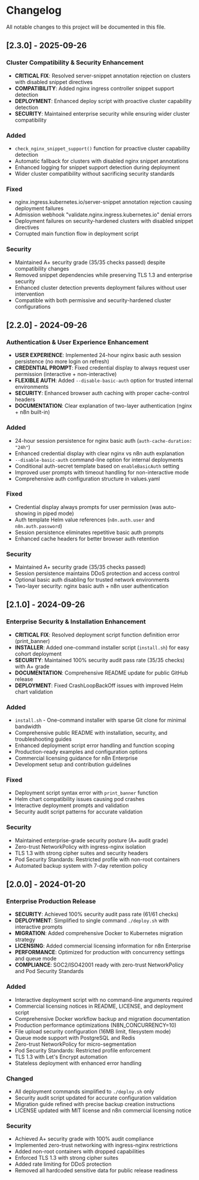 # Changelog

All notable changes to this project will be documented in this file.

## [2.3.0] - 2025-09-26

### Cluster Compatibility & Security Enhancement
- **CRITICAL FIX**: Resolved server-snippet annotation rejection on clusters with disabled snippet directives
- **COMPATIBILITY**: Added nginx ingress controller snippet support detection
- **DEPLOYMENT**: Enhanced deploy script with proactive cluster capability detection
- **SECURITY**: Maintained enterprise security while ensuring wider cluster compatibility

### Added
- `check_nginx_snippet_support()` function for proactive cluster capability detection
- Automatic fallback for clusters with disabled nginx snippet annotations
- Enhanced logging for snippet support detection during deployment
- Wider cluster compatibility without sacrificing security standards

### Fixed
- nginx.ingress.kubernetes.io/server-snippet annotation rejection causing deployment failures
- Admission webhook "validate.nginx.ingress.kubernetes.io" denial errors
- Deployment failures on security-hardened clusters with disabled snippet directives
- Corrupted main function flow in deployment script

### Security
- Maintained A+ security grade (35/35 checks passed) despite compatibility changes
- Removed snippet dependencies while preserving TLS 1.3 and enterprise security
- Enhanced cluster detection prevents deployment failures without user intervention
- Compatible with both permissive and security-hardened cluster configurations

## [2.2.0] - 2024-09-26

### Authentication & User Experience Enhancement
- **USER EXPERIENCE**: Implemented 24-hour nginx basic auth session persistence (no more login on refresh)
- **CREDENTIAL PROMPT**: Fixed credential display to always request user permission (interactive + non-interactive)
- **FLEXIBLE AUTH**: Added `--disable-basic-auth` option for trusted internal environments
- **SECURITY**: Enhanced browser auth caching with proper cache-control headers
- **DOCUMENTATION**: Clear explanation of two-layer authentication (nginx + n8n built-in)

### Added
- 24-hour session persistence for nginx basic auth (`auth-cache-duration: "24h"`)
- Enhanced credential display with clear nginx vs n8n auth explanation
- `--disable-basic-auth` command-line option for internal deployments
- Conditional auth-secret template based on `enableBasicAuth` setting
- Improved user prompts with timeout handling for non-interactive mode
- Comprehensive auth configuration structure in values.yaml

### Fixed
- Credential display always prompts for user permission (was auto-showing in piped mode)
- Auth template Helm value references (`n8n.auth.user` and `n8n.auth.password`)
- Session persistence eliminates repetitive basic auth prompts
- Enhanced cache headers for better browser auth retention

### Security
- Maintained A+ security grade (35/35 checks passed)
- Session persistence maintains DDoS protection and access control
- Optional basic auth disabling for trusted network environments
- Two-layer security: nginx basic auth + n8n user authentication

## [2.1.0] - 2024-09-26

### Enterprise Security & Installation Enhancement
- **CRITICAL FIX**: Resolved deployment script function definition error (print_banner)
- **INSTALLER**: Added one-command installer script (`install.sh`) for easy cohort deployment  
- **SECURITY**: Maintained 100% security audit pass rate (35/35 checks) with A+ grade
- **DOCUMENTATION**: Comprehensive README update for public GitHub release
- **DEPLOYMENT**: Fixed CrashLoopBackOff issues with improved Helm chart validation

### Added
- `install.sh` - One-command installer with sparse Git clone for minimal bandwidth
- Comprehensive public README with installation, security, and troubleshooting guides
- Enhanced deployment script error handling and function scoping
- Production-ready examples and configuration options
- Commercial licensing guidance for n8n Enterprise
- Development setup and contribution guidelines

### Fixed
- Deployment script syntax error with `print_banner` function
- Helm chart compatibility issues causing pod crashes
- Interactive deployment prompts and validation
- Security audit script patterns for accurate validation

### Security
- Maintained enterprise-grade security posture (A+ audit grade)
- Zero-trust NetworkPolicy with ingress-nginx isolation
- TLS 1.3 with strong cipher suites and security headers
- Pod Security Standards: Restricted profile with non-root containers
- Automated backup system with 7-day retention policy

## [2.0.0] - 2024-01-20

### Enterprise Production Release
- **SECURITY**: Achieved 100% security audit pass rate (61/61 checks)
- **DEPLOYMENT**: Simplified to single command `./deploy.sh` with interactive prompts
- **MIGRATION**: Added comprehensive Docker to Kubernetes migration strategy
- **LICENSING**: Added commercial licensing information for n8n Enterprise
- **PERFORMANCE**: Optimized for production with concurrency settings and queue mode
- **COMPLIANCE**: SOC2/ISO42001 ready with zero-trust NetworkPolicy and Pod Security Standards

### Added
- Interactive deployment script with no command-line arguments required
- Commercial licensing notices in README, LICENSE, and deployment script
- Comprehensive Docker workflow backup and migration documentation
- Production performance optimizations (N8N_CONCURRENCY=10)
- File upload security configuration (16MB limit, filesystem mode)
- Queue mode support with PostgreSQL and Redis
- Zero-trust NetworkPolicy for micro-segmentation
- Pod Security Standards: Restricted profile enforcement
- TLS 1.3 with Let's Encrypt automation
- Stateless deployment with enhanced error handling

### Changed
- All deployment commands simplified to `./deploy.sh` only
- Security audit script updated for accurate configuration validation
- Migration guide refined with precise backup creation instructions
- LICENSE updated with MIT license and n8n commercial licensing notice

### Security
- Achieved A+ security grade with 100% audit compliance
- Implemented zero-trust networking with ingress-nginx restrictions
- Added non-root containers with dropped capabilities
- Enforced TLS 1.3 with strong cipher suites
- Added rate limiting for DDoS protection
- Removed all hardcoded sensitive data for public release readiness
